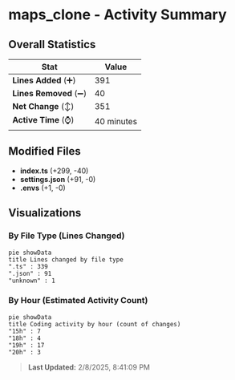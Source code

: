 # maps_clone - Activity Summary 

## Overall Statistics

| Stat                   | Value                                                             |
| ---------------------- | ----------------------------------------------------------------- |
| **Lines Added** (➕)   | 391                                          |
| **Lines Removed** (➖) | 40                                        |
| **Net Change** (↕)    | 351                |
| **Active Time** (⌚)   | 40 minutes |


## Modified Files
- **index.ts** (+299, -40)
- **settings.json** (+91, -0)
- **.envs** (+1, -0)

## Visualizations

### By File Type (Lines Changed)

```mermaid
pie showData
title Lines changed by file type
".ts" : 339
".json" : 91
"unknown" : 1
```

### By Hour (Estimated Activity Count)

```mermaid
pie showData
title Coding activity by hour (count of changes)
"15h" : 7
"18h" : 4
"19h" : 17
"20h" : 3
```


> **Last Updated:** 2/8/2025, 8:41:09 PM